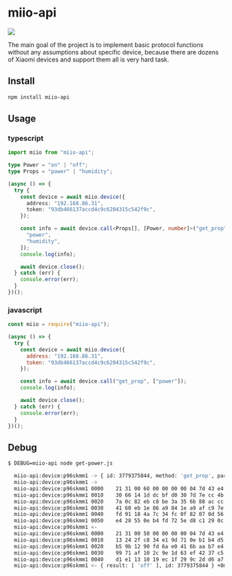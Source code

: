 # miio-api

[![](https://img.shields.io/npm/v/miio-api)](https://www.npmjs.com/package/miio-api)

 The main goal of the project is to implement basic protocol functions without any assumptions
 about specific device, because there are dozens of Xiaomi devices and support them all is very hard task.

## Install

```sh
npm install miio-api
```

## Usage

### typescript

```typescript
import miio from "miio-api";

type Power = "on" | "off";
type Props = "power" | "humidity";

(async () => {
  try {
    const device = await miio.device({
      address: "192.168.86.31",
      token: "93db466137accd4c9c6204315c542f9c",
    });

    const info = await device.call<Props[], [Power, number]>("get_prop", [
      "power",
      "humidity",
    ]);
    console.log(info);

    await device.close();
  } catch (err) {
    console.error(err);
  }
})();

```

### javascript

```js
const miio = require("miio-api");

(async () => {
  try {
    const device = await miio.device({
      address: "192.168.86.31",
      token: "93db466137accd4c9c6204315c542f9c",
    });

    const info = await device.call("get_prop", ["power"]);
    console.log(info);

    await device.close();
  } catch (err) {
    console.error(err);
  }
})();
```

## Debug

```sh
$ DEBUG=miio-api node get-power.js

  miio-api:device:p96skmm1 -> { id: 3779375844, method: 'get_prop', params: [ 'power' ] } +0ms
  miio-api:device:p96skmm1 ->
  miio-api:device:p96skmm1 0000    21 31 00 60 00 00 00 00 04 7d 43 e4 00 68 42 7b
  miio-api:device:p96skmm1 0010    30 66 14 1d dc bf d0 30 7d 7e cc 4b 3a f6 15 0c
  miio-api:device:p96skmm1 0020    7a 0c 82 eb c8 be 3a 35 6b 88 ac cc af fa 03 13
  miio-api:device:p96skmm1 0030    41 60 eb 1e 86 a9 84 1e a9 af c9 7e 89 9d 52 1e
  miio-api:device:p96skmm1 0040    fd 91 18 4a 7c 34 fc 0f 82 07 0d 56 d4 94 ff 48
  miio-api:device:p96skmm1 0050    e4 28 55 0e b4 fd 72 5e d8 c1 29 0c 73 2f 60 44  +5ms
  miio-api:device:p96skmm1 <-
  miio-api:device:p96skmm1 0000    21 31 00 50 00 00 00 00 04 7d 43 e4 00 68 42 7b
  miio-api:device:p96skmm1 0010    13 24 2f c8 34 e1 9d 71 0e b1 b4 d5 06 40 3a 95
  miio-api:device:p96skmm1 0020    b5 9b 12 90 fd 6a e0 41 6b aa b7 e4 7a c8 0a 23
  miio-api:device:p96skmm1 0030    99 71 af 10 2c 9e 1d 63 ef 42 37 c5 e7 36 6b b6
  miio-api:device:p96skmm1 0040    d1 e1 13 10 19 ec 1f 29 9c 2d d6 a7 64 2d 8a 4b  +6ms
  miio-api:device:p96skmm1 <- { result: [ 'off' ], id: 3779375844 } +0ms

```
